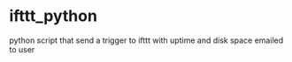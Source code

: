 # ifttt_python
python script that send a trigger to ifttt with uptime and disk space emailed to user
